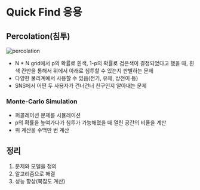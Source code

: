 # Quick Find 응용

## Percolation(침투)

![percolation](https://www.math.psu.edu/treluga/textbook/figures/siteperc_n=16.png)

* N * N grid에서 p의 확률로 흰색, 1-p의 확률로 검은색이 결정되었다고 했을 때, 흰색 칸만을 통해서 위에서 아래로 침투할 수 있는지 판별하는 문제
* 다양한 물리계에서 사용할 수 있음(전기, 유체, 상전이 등)
* SNS에서 어떤 두 사용자가 건너건너 친구인지 알아내는 문제

### Monte-Carlo Simulation

* 퍼콜레이션 문제를 시뮬레이션
* p의 확률을 높여가다가 침투가 가능해졌을 때 열린 공간의 비율을 계산
* 위 계산을 수백만 번 계산

## 정리

1. 문제와 모델을 정의
2. 알고리즘으로 해결
3. 성능 향상(복잡도 계산)
